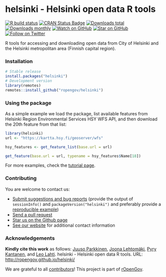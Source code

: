 
<!-- README.md is generated from README.Rmd. Please edit that file -->

# helsinki - Helsinki open data R tools

<!-- badges: start -->

[![R build
status](https://github.com/rOpenGov/helsinki/workflows/R-CMD-check/badge.svg)](https://github.com/rOpenGov/helsinki/actions)
[![CRAN Status
Badge](https://www.r-pkg.org/badges/version/helsinki)](https://www.r-pkg.org/pkg/helsinki)
[![Downloads
total](http://cranlogs.r-pkg.org/badges/grand-total/helsinki)](https://cran.r-project.org/package=helsinki)
[![Downloads
monthly](https://cranlogs.r-pkg.org/badges/helsinki)](https://www.r-pkg.org/pkg/helsinki)
[![Watch on
GitHub](https://img.shields.io/github/watchers/ropengov/helsinki.svg?style=social)](https://github.com/ropengov/helsinki/watchers)
[![Star on
GitHub](https://img.shields.io/github/stars/ropengov/helsinki.svg?style=social)](https://github.com/ropengov/helsinki/stargazers)
[![Follow on
Twitter](https://img.shields.io/twitter/follow/ropengov.svg?style=social)](https://twitter.com/intent/follow?screen_name=ropengov)
<!--[![Stories in Ready](https://badge.waffle.io/ropengov/helsinki.png?label=Ready)](http://waffle.io/ropengov/helsinki)-->
<!--[![codecov.io](https://codecov.io/github/rOpenGov/helsinki/coverage.svg?branch=master)](https://codecov.io/github/rOpenGov/helsinki?branch=master)-->
<!-- badges: end -->

R tools for accessing and downloading open data from City of Helsinki
and the Helsinki metropolitan area (Finnish capital region).

### Installation

``` r
# Stable release
install.packages("helsinki")
# Development version
library(remotes)
remotes::install_github("ropengov/helsinki")
```

### Using the package

As a simple example we load the package, list available features from
Helsinki Region Environmental Services HSY WFS API, and then download
the 20th feature from that list:

``` r
library(helsinki) 
url <- "https://kartta.hsy.fi/geoserver/wfs"

hsy_features <- get_feature_list(base.url = url)

get_feature(base.url = url, typename = hsy_features$Name[18])
```

For more examples, check the [tutorial
page](http://ropengov.github.io/helsinki/articles/helsinki_tutorial.html).

### Contributing

You are welcome to contact us:

  - [Submit suggestions and bug
    reports](https://github.com/ropengov/helsinki/issues) (provide the
    output of `sessionInfo()` and `packageVersion("helsinki")` and
    preferably provide a [reproducible
    example](http://adv-r.had.co.nz/Reproducibility.html))
  - [Send a pull request](https://github.com/ropengov/helsinki/)
  - [Star us on the Github page](https://github.com/ropengov/helsinki/)
  - [See our website](http://ropengov.org/community/) for additional
    contact information

### Acknowledgements

**Kindly cite this work** as follows: [Juuso
Parkkinen](https://github.com/ouzor), [Joona
Lehtomäki](https://github.com/jlehtoma), [Pyry
Kantanen](https://github.com/pitkant), and [Leo
Lahti](https://github.com/antagomir). helsinki - Helsinki open data R
tools. URL: <http://ropengov.github.io/helsinki/>

We are grateful to all
[contributors](https://github.com/rOpenGov/helsinki/graphs/contributors)\!
This project is part of [rOpenGov](http://ropengov.org).
